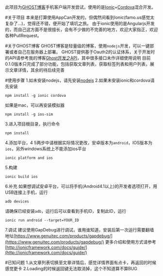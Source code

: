 此项目为[GHOST博客](https://ghost.org/)手机客户端开发尝试，使用的是[Ionic](http://ionicframework.com/)+[Cordova](http://ionicframework.com/)混合开发。

#关于项目
本来是打算使用AppCan开发的，但偶然间看到Ionic(famo.us感觉太复杂了...)，觉得还不错，便开始了填坑之旅。
由于ionic使用的是Angularjs开发的，而自己这方面不是很擅长，会有不少做的不完善的地方，欢迎大家指正，欢迎各种PullRequest。

#关于GHOST博客
GHOST博客是轻量级的博客，使用`nodejs`开发，可以一键部署或者自己在服务器上部署。
GHOST提供基于Oauth2的认证体系，关于开发时的API请参考我的博客[Ghost开发之API](http://www.net2blog.com/ghost-api/)，其中很多接口未作详细使用说明
目前0.1.0版本只完成了部分功能，包括获取文章列表，获取标签列表和用户列表，展示文章详情，其余的待后续完善

#使用步骤
1.如未安装nodejs，请先安装[nodejs](https://nodejs.org/)
2.如果未安装ionic和cordova请先安装
```shell
npm install -g ionic cordova
```
如果是mac，可以再安装模拟器
```shell
npm install -g ios-sim
```
3.进入项目根目录，执行命令
```shell
npm install
```
4.添加平台，4 5两步中请根据实际情况更改，安卓版本为`android`，IOS版本为`ios`，另外windows系统上不能添加ios平台
```shell
ionic platform and ios
```
5.构建
```shell
ionic build ios
```
6.补充
如果想调试安卓平台，可以将手机(Android4.1以上)的开发者选项打开，用USB连接上手机，运行
```shell
adb devices
```
请确保已经安装`adb`，运行后可以查看到手机ID，复制此ID，运行
```shell
ionic run android --target=YOUR_ID
```
7.调试
建议使用GapDebug进行调试，谁用谁知道，安装后第一次运行需要翻墙
地址[https://www.genuitec.com/products/gapdebug/](https://www.genuitec.com/products/gapdebug/)
更多介绍和使用方式请参考[http://ionicframework.com/docs/guide/](http://ionicframework.com/docs/guide/)

#已知问题
1.从文章列表切换至文章详情后，感觉详情界面有点卡，再返回的时候感觉更卡
2.Loading的时候返回键无法取消掉，这个不知道算不算BUG